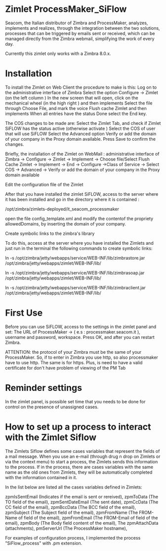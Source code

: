 Zimlet ProcessMaker_SiFlow
======

Seacom, the Italian distributor of Zimbra and ProcessMaker, analyzes, implements and realizes, through the integration between the two solutions, processes that can be triggered by emails sent or received, which can be managed directly from the Zimbra webmail, simplifying the work of every day.

Currently this zimlet only works with a Zimbra 8.0.x.

Installation
============

To install the Zimlet on Web Client the procedure to make is this:
Log on to the administrative interface of Zimbra
Select the option Configure → Zimlet (on the left column )
In the new screen that will open, click on the mechanical wheel 
(in the high right ) and then implements 
Select the file through Choose File, and mark the voice Flush cache Zimlet  and then implements
When all entries have the status Done select the End key. 



The COS changes to be made are:
Select the Zimlet Tab, and check if Zimlet SiFLOW has the status active (otherwise activate )
Select the COS of user that will use SiFLOW
Select the Advanced option
Verify or add the domain of your company in the Proxy domain available.
Press Save to confirm the changes.

Briefly, the installation of the Zimlet on WebMail :
administrative interface of Zimbra → Configure → Zimlet → Implement → 
Choose file/Select Flush Cache Zimlet → Implement → End → Configure →Class of Service → 
Select COS → Advanced → Verify or add the domain of your company in the Proxy domain available


Edit the configuration file of the Zimlet 


After that you have installed the zimlet SiFLOW, access to the server where it has been installed and go in the directory where it is contained  :

/opt/zimbra/zimlets-deployed/it_seacom_processmaker

open the file config_template.xml and modify the contentof the propriety allowedDomains, by inserting the domain of your company.



Create symbolic links to the zimbra's library


To do this,  access at the server where you have installed the Zimlets and just run in the terminal the following commands to create symbolic links:

ln -s /opt/zimbra/jetty/webapps/service/WEB-INF/lib/zimbrastore.jar /opt/zimbra/jetty/webapps/zimlet/WEB-INF/lib/

ln -s /opt/zimbra/jetty/webapps/service/WEB-INF/lib/zimbrasoap.jar /opt/zimbra/jetty/webapps/zimlet/WEB-INF/lib/

ln -s /opt/zimbra/jetty/webapps/service/WEB-INF/lib/zimbraclient.jar /opt/zimbra/jetty/webapps/zimlet/WEB-INF/lib/


First Use
============
Before you can use SiFLOW, access to the settings in the zimlet panel and set:
The URL of ProcessMaker → ( e.s : processmaker.seacom.it ), username and password, workspace.
Press OK, and after you can restart Zimbra.

ATTENTION: the protocol of your Zimbra must be the same of your ProcessMaker. So, if to enter in Zimbra you use http, so also processmaker have to use http. The same is for https.
Plus, is need to have a valid certificate for don't have problem of viewing of the PM Tab

Reminder settings
============
In the zimlet panel, is possible set time that you needs to be done for control on the presence of unassigned cases. 


How to set up a process to interact with the Zimlet Siflow
============

The Zimlets Siflow defines some cases variables that represent the fields of a mail message. When you use an e-mail (through drug n drop on Zimlets or via the context menu) to start a process, the Zimlets sends this information to the process. If in the process, there are cases variables with the same name as the old ones from Zimlets, they will be automatically completed with the information contained in it. 

In the list below are listed all the cases variables defined in Zimlets: 

zpmIsSentEmail (Indicates if the email is sent or rereived),
zpmToData (The TO field of the email),
zpmSentDateEmail  (The sent date),
zpmCcData  (The CC field of the email),
zpmBccData  (The BCC field of the email), 
zpmSubject  (The Subject field of the email), 
zpmFromName  (The FROM-Name of field of the email),
zpmFromEmail  (The FROM-Email of field of the email),
zpmBody  (The Body field content of the email),
The zpmAttachData  (attachments),
pmServerUrl  (The ProcessMaker hostname),

For examples of configuration process, I implemented the process "SiFlow_process" with .pm extension.
